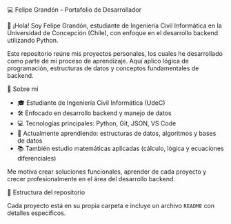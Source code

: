💻 Felipe Grandón – Portafolio de Desarrollador

👋 ¡Hola! Soy Felipe Grandón, estudiante de Ingeniería Civil Informática en la Universidad de Concepción (Chile), con enfoque en el desarrollo backend utilizando Python.

Este repositorio reúne mis proyectos personales, los cuales he desarrollado como parte de mi proceso de aprendizaje. Aquí aplico lógica de programación, estructuras de datos y conceptos fundamentales de backend.

🧠 Sobre mí

- 🎓 Estudiante de Ingeniería Civil Informática (UdeC)
- 🛠️ Enfocado en desarrollo backend y manejo de datos
- 💻 Tecnologías principales: Python, Git, JSON, VS Code
- 🌱 Actualmente aprendiendo: estructuras de datos, algoritmos y bases de datos
- 📚 También estudio matemáticas aplicadas (cálculo, lógica y ecuaciones diferenciales)

Me motiva crear soluciones funcionales, aprender de cada proyecto y crecer profesionalmente en el área del desarrollo backend.

📂 Estructura del repositorio

Cada proyecto está en su propia carpeta e incluye un archivo `README` con detalles específicos.


